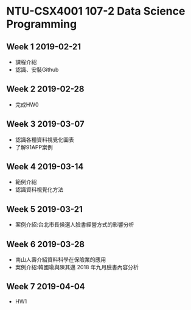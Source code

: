 # NTU-CSX4001 107-2 Data Science Programming

## Week 1 2019-02-21
- 課程介紹
- 認識、安裝Github

## Week 2 2019-02-28
- 完成HW0

## Week 3 2019-03-07
- 認識各種資料視覺化圖表
- 了解91APP案例

## Week 4 2019-03-14
- 範例介紹
- 認識資料視覺化方法

## Week 5 2019-03-21
- 案例介紹:台北市長候選人臉書經營方式的影響分析

## Week 6 2019-03-28
- 南山人壽介紹資料科學在保險業的應用
- 案例介紹:韓國瑜與陳其邁 2018 年九月臉書內容分析

## Week 7 2019-04-04
- HW1


